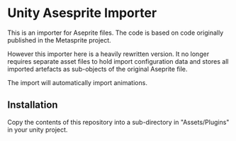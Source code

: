 # Unity Asesprite Importer

This is an importer for Aseprite files. The code is based on
code originally published in the Metasprite project. 

However this importer here is a heavily rewritten version.
It no longer requires separate asset files to hold import configuration 
data and stores all imported artefacts as sub-objects of the 
original Aseprite file. 

The import will automatically import animations.

## Installation

Copy the contents of this repository into a sub-directory in
"Assets/Plugins" in your unity project.

